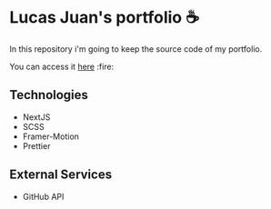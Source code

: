 # Lucas Juan's portfolio :coffee:

<p>In this repository i'm going to keep the source code of my portfolio.</p>

<p>You can access it <a target="_blank" href="https://www.lucasjsdev.com/">here</a> :fire:</p> 

## Technologies 

<ul>
    <li>NextJS</li>
    <li>SCSS</li>
    <li>Framer-Motion</li>
    <li>Prettier</li>
</ul>

## External Services

<ul>
    <li>GitHub API</li>
</ul>
